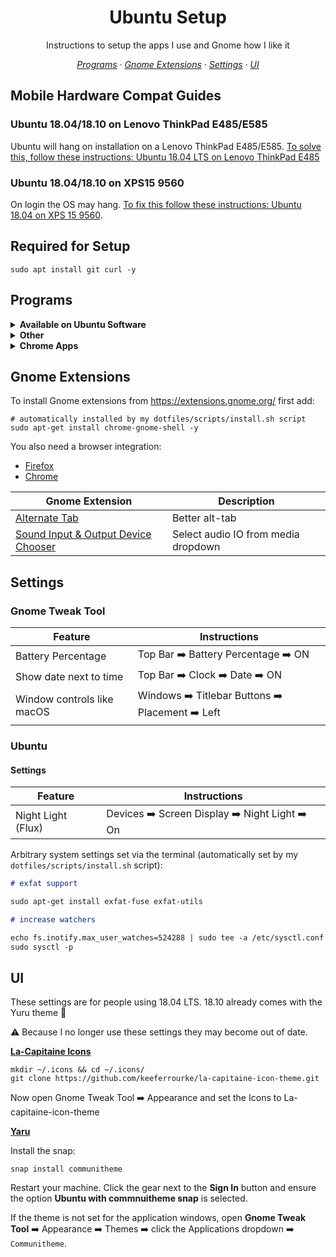 <h1 align="center">Ubuntu Setup</h1>

<p align="center">Instructions to setup the apps I use and Gnome how I like it</p>

<p align="center">
    <em>
     <a href="#programs">Programs</a>
    · <a href="#gnome-extensions">Gnome Extensions</a>
    · <a href="#settings">Settings</a>
    · <a href="#ui">UI</a>
    </em>
</p>

## Mobile Hardware Compat Guides

### Ubuntu 18.04/18.10 on Lenovo ThinkPad E485/E585

Ubuntu will hang on installation on a Lenovo ThinkPad E485/E585. [To solve this, follow these instructions: Ubuntu 18.04 LTS on Lenovo ThinkPad E485](https://medium.com/@jthegedus/ubuntu-18-04-lts-on-lenovo-thinkpad-e485-15e1d601473f)

### Ubuntu 18.04/18.10 on XPS15 9560

On login the OS may hang. [To fix this follow these instructions: Ubuntu 18.04 on XPS 15 9560](https://medium.com/@jthegedus/ubuntu-18-04-lts-on-a-dell-xps-db4dcee9a2f9).

## Required for Setup

```shell
sudo apt install git curl -y
```

## Programs

<details>
<summary><b>Available on Ubuntu Software</b></summary>

| App                                     | Description                                                                                                     |
| --------------------------------------- | --------------------------------------------------------------------------------------------------------------- |
| Discord                                 | All-in-one voice and text chat for gamers                                                                       |
| GitKraken                               | Git GUI. If downloaded from their website, run: `sudo apt install libgnome-keyring-common libgnome-keyring-dev` |
| [Gimp](https://www.gimp.org/)           | GNU Image Manipulation Program                                                                                  |
| GNOME Tweaks                            | Gnome GUI Tweaks (ships with 18.10)                                                                             |
| Signal                                  | Signal Private Messenger for Windows, Mac, and Linux                                                            |
| Slack                                   | Team communication and collaboration                                                                            |
| [Solaar](https://pwr.github.io/Solaar/) | Browse faster by blocking ads and trackers that violate your privacy and cost you time and money.               |
| [Synergy](https://symless.com/synergy)  | Share one mouse and keyboard between multiple computers                                                         |
| VLC                                     | Media player                                                                                                    |
| VSCode                                  | Code Editor                                                                                                     |

</details>

<details>
<summary><b>Other</b></summary>

| App                                                                                    | Description                                                  |
| -------------------------------------------------------------------------------------- | ------------------------------------------------------------ |
| [Chrome](https://www.google.com.au/chrome/browser/desktop/index.html)                  | Google's web browser                                         |
| [Etcher](https://etcher.io)                                                            | Flash OS images to SD cards & USB drives, safely and easily. |
| [Private Internet Access](https://www.privateinternetaccess.com/pages/client-support/) | VPN                                                          |
| [Vivaldi](https://vivaldi.com/download/)                                               | Fast, customisable web browser                               |

</details>

<details>
<summary><b>Chrome Apps</b></summary>

| App                                                                                                               | Description                                |
| ----------------------------------------------------------------------------------------------------------------- | ------------------------------------------ |
| [Authy](https://chrome.google.com/webstore/detail/authy/gaedmjdfmmahhbjefcbgaolhhanlaolb?hl=en)                   | Single 2FA app running on all your devices |
| [Kindle](https://chrome.google.com/webstore/detail/kindle-cloud-reader/icdipabjmbhpdkjaihfjoikhjjeneebd?hl=en-US) | Read your Kindle titles anywhere           |

</details>

## Gnome Extensions

To install Gnome extensions from <https://extensions.gnome.org/> first add:

```shell
# automatically installed by my dotfiles/scripts/install.sh script
sudo apt-get install chrome-gnome-shell -y
```

You also need a browser integration:

- [Firefox](https://addons.mozilla.org/en-US/firefox/addon/gnome-shell-integration/)
- [Chrome](https://chrome.google.com/webstore/detail/gnome-shell-integration/gphhapmejobijbbhgpjhcjognlahblep)

| Gnome Extension                                                                                                | Description                         |
| -------------------------------------------------------------------------------------------------------------- | ----------------------------------- |
| [Alternate Tab](https://extensions.gnome.org/extension/15/alternatetab/)                                       | Better alt-tab                      |
| [Sound Input & Output Device Chooser](https://extensions.gnome.org/extension/906/sound-output-device-chooser/) | Select audio IO from media dropdown |

## Settings

### Gnome Tweak Tool

| Feature                    | Instructions                                     |
| -------------------------- | ------------------------------------------------ |
| Battery Percentage         | Top Bar ➡️ Battery Percentage ➡️ ON              |
| Show date next to time     | Top Bar ➡️ Clock ➡️ Date ➡️ ON                   |
| Window controls like macOS | Windows ➡️ Titlebar Buttons ➡️ Placement ➡️ Left |

### Ubuntu

#### Settings

| Feature            | Instructions                                   |
| ------------------ | ---------------------------------------------- |
| Night Light (Flux) | Devices ➡️ Screen Display ➡️ Night Light ➡️ On |

Arbitrary system settings set via the terminal (automatically set by my `dotfiles/scripts/install.sh` script):

```markdown
# exfat support

sudo apt-get install exfat-fuse exfat-utils

# increase watchers

echo fs.inotify.max_user_watches=524288 | sudo tee -a /etc/sysctl.conf
sudo sysctl -p
```

## UI

These settings are for people using 18.04 LTS. 18.10 already comes with the Yuru theme 💯

⚠️ Because I no longer use these settings they may become out of date.

**[La-Capitaine Icons](https://github.com/keeferrourke/la-capitaine-icon-theme#preview)**

```shell
mkdir ~/.icons && cd ~/.icons/
git clone https://github.com/keeferrourke/la-capitaine-icon-theme.git
```

Now open Gnome Tweak Tool ➡️ Appearance and set the Icons to La-capitaine-icon-theme

**[Yaru](https://github.com/ubuntu/yaru#testing-yarucommunitheme-snap-on-ubuntu-1804-bionic-beaver)**

Install the snap:

```shell
snap install communitheme
```

Restart your machine. Click the gear next to the **Sign In** button and ensure the option **Ubuntu with commnuitheme snap** is selected.

If the theme is not set for the application windows, open **Gnome Tweak Tool** ➡️ Appearance ➡️ Themes ➡️ click the Applications dropdown ➡️ `Communitheme`.
